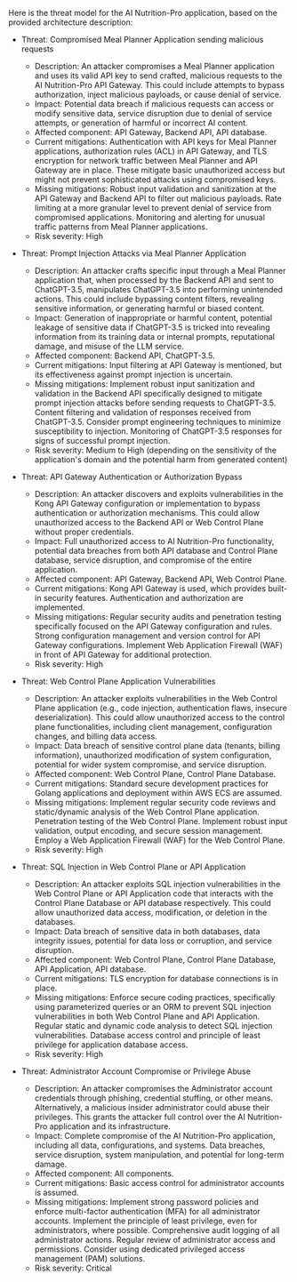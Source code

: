 Here is the threat model for the AI Nutrition-Pro application, based on the provided architecture description:

- Threat: Compromised Meal Planner Application sending malicious requests
  - Description: An attacker compromises a Meal Planner application and uses its valid API key to send crafted, malicious requests to the AI Nutrition-Pro API Gateway. This could include attempts to bypass authorization, inject malicious payloads, or cause denial of service.
  - Impact: Potential data breach if malicious requests can access or modify sensitive data, service disruption due to denial of service attempts, or generation of harmful or incorrect AI content.
  - Affected component: API Gateway, Backend API, API database.
  - Current mitigations: Authentication with API keys for Meal Planner applications, authorization rules (ACL) in API Gateway, and TLS encryption for network traffic between Meal Planner and API Gateway are in place. These mitigate basic unauthorized access but might not prevent sophisticated attacks using compromised keys.
  - Missing mitigations: Robust input validation and sanitization at the API Gateway and Backend API to filter out malicious payloads. Rate limiting at a more granular level to prevent denial of service from compromised applications. Monitoring and alerting for unusual traffic patterns from Meal Planner applications.
  - Risk severity: High

- Threat: Prompt Injection Attacks via Meal Planner Application
  - Description: An attacker crafts specific input through a Meal Planner application that, when processed by the Backend API and sent to ChatGPT-3.5, manipulates ChatGPT-3.5 into performing unintended actions. This could include bypassing content filters, revealing sensitive information, or generating harmful or biased content.
  - Impact: Generation of inappropriate or harmful content, potential leakage of sensitive data if ChatGPT-3.5 is tricked into revealing information from its training data or internal prompts, reputational damage, and misuse of the LLM service.
  - Affected component: Backend API, ChatGPT-3.5.
  - Current mitigations: Input filtering at API Gateway is mentioned, but its effectiveness against prompt injection is uncertain.
  - Missing mitigations: Implement robust input sanitization and validation in the Backend API specifically designed to mitigate prompt injection attacks before sending requests to ChatGPT-3.5. Content filtering and validation of responses received from ChatGPT-3.5. Consider prompt engineering techniques to minimize susceptibility to injection. Monitoring of ChatGPT-3.5 responses for signs of successful prompt injection.
  - Risk severity: Medium to High (depending on the sensitivity of the application's domain and the potential harm from generated content)

- Threat: API Gateway Authentication or Authorization Bypass
  - Description: An attacker discovers and exploits vulnerabilities in the Kong API Gateway configuration or implementation to bypass authentication or authorization mechanisms. This could allow unauthorized access to the Backend API or Web Control Plane without proper credentials.
  - Impact: Full unauthorized access to AI Nutrition-Pro functionality, potential data breaches from both API database and Control Plane database, service disruption, and compromise of the entire application.
  - Affected component: API Gateway, Backend API, Web Control Plane.
  - Current mitigations: Kong API Gateway is used, which provides built-in security features. Authentication and authorization are implemented.
  - Missing mitigations: Regular security audits and penetration testing specifically focused on the API Gateway configuration and rules. Strong configuration management and version control for API Gateway configurations. Implement Web Application Firewall (WAF) in front of API Gateway for additional protection.
  - Risk severity: High

- Threat: Web Control Plane Application Vulnerabilities
  - Description: An attacker exploits vulnerabilities in the Web Control Plane application (e.g., code injection, authentication flaws, insecure deserialization). This could allow unauthorized access to the control plane functionalities, including client management, configuration changes, and billing data access.
  - Impact: Data breach of sensitive control plane data (tenants, billing information), unauthorized modification of system configuration, potential for wider system compromise, and service disruption.
  - Affected component: Web Control Plane, Control Plane Database.
  - Current mitigations: Standard secure development practices for Golang applications and deployment within AWS ECS are assumed.
  - Missing mitigations: Implement regular security code reviews and static/dynamic analysis of the Web Control Plane application. Penetration testing of the Web Control Plane. Implement robust input validation, output encoding, and secure session management. Employ a Web Application Firewall (WAF) for the Web Control Plane.
  - Risk severity: High

- Threat: SQL Injection in Web Control Plane or API Application
  - Description: An attacker exploits SQL injection vulnerabilities in the Web Control Plane or API Application code that interacts with the Control Plane Database or API database respectively. This could allow unauthorized data access, modification, or deletion in the databases.
  - Impact: Data breach of sensitive data in both databases, data integrity issues, potential for data loss or corruption, and service disruption.
  - Affected component: Web Control Plane, Control Plane Database, API Application, API database.
  - Current mitigations: TLS encryption for database connections is in place.
  - Missing mitigations: Enforce secure coding practices, specifically using parameterized queries or an ORM to prevent SQL injection vulnerabilities in both Web Control Plane and API Application. Regular static and dynamic code analysis to detect SQL injection vulnerabilities. Database access control and principle of least privilege for application database access.
  - Risk severity: High

- Threat: Administrator Account Compromise or Privilege Abuse
  - Description: An attacker compromises the Administrator account credentials through phishing, credential stuffing, or other means. Alternatively, a malicious insider administrator could abuse their privileges. This grants the attacker full control over the AI Nutrition-Pro application and its infrastructure.
  - Impact: Complete compromise of the AI Nutrition-Pro application, including all data, configurations, and systems. Data breaches, service disruption, system manipulation, and potential for long-term damage.
  - Affected component: All components.
  - Current mitigations: Basic access control for administrator accounts is assumed.
  - Missing mitigations: Implement strong password policies and enforce multi-factor authentication (MFA) for all administrator accounts. Implement the principle of least privilege, even for administrators, where possible. Comprehensive audit logging of all administrator actions. Regular review of administrator access and permissions. Consider using dedicated privileged access management (PAM) solutions.
  - Risk severity: Critical
